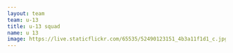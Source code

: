 ```yaml
---
layout: team
team: u-13
title: u-13 squad
name: u 13
image: https://live.staticflickr.com/65535/52490123151_4b3a11f1d1_c.jpg
---
```

